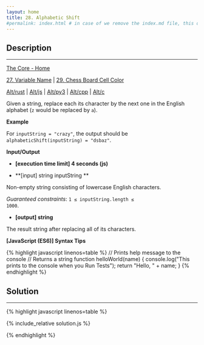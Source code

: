 ```yaml
---
layout: home
title: 28. Alphabetic Shift
#permalink: index.html # in case of we remove the index.md file, this doc will be the index page
---
```


<div class="row">
<div class="columnStmt" markdown="1">

## Description
------

[The Core - Home](../../code-signal-arcade-thecore/README.html)

[27. Variable Name](../27_variableName/README.html) | [29. Chess Board Cell Color](../29_chessBoardCellColor/README.html)

[Alt/rust](./Alt_rust/README.md) | [Alt/js](./Alt_js/README.html) | [Alt/py3](./Alt_py3/README.md) | [Alt/cpp](./Alt_cpp/README.md) | [Alt/c](./Alt_c/README.md)

Given a string, replace each its character by the next one in the English alphabet (<code>z</code> would be replaced by <code>a</code>).



**Example**

For <code>inputString = "crazy"</code>, the output should be
<code>alphabeticShift(inputString) = "dsbaz"</code>.


**Input/Output**

* **[execution time limit] 4 seconds (js)**

* **[input] string inputString **

Non-empty string consisting of lowercase English characters.

*Guaranteed constraints*:
<code>1 ≤ inputString.length ≤ 1000</code>.

* **[output] string**

The result string after replacing all of its characters.

**[JavaScript (ES6)] Syntax Tips**

{% highlight javascript linenos=table %}
// Prints help message to the console
// Returns a string
function helloWorld(name) {
    console.log("This prints to the console when you Run Tests");
    return "Hello, " + name;
}
{% endhighlight %}

</div>
<div class="columnSol" markdown="1">

## Solution
------

{% highlight javascript linenos=table %}

{% include_relative solution.js %}

{% endhighlight %}

</div>
</div>